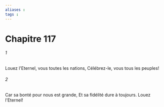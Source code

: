 ```yaml
---
aliases : 
tags : 
---
```


# Chapitre 117

###### 1
Louez l'Eternel, vous toutes les nations, Célébrez-le, vous tous les peuples!
###### 2
Car sa bonté pour nous est grande, Et sa fidélité dure à toujours. Louez l'Eternel!

